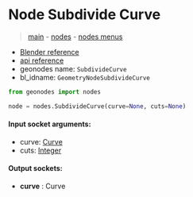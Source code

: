 # Node Subdivide Curve

> [main](../structure.md) - [nodes](nodes.md) - [nodes menus](nodes_menus.md)

- [Blender reference](https://docs.blender.org/manual/en/latest/modeling/geometry_nodes/curve/subdivide_curve.html)
- [api reference](https://docs.blender.org/api/current/bpy.types.GeometryNodeSubdivideCurve.html)
- geonodes name: `SubdivideCurve`
- bl_idname: `GeometryNodeSubdivideCurve`

```python
from geonodes import nodes

node = nodes.SubdivideCurve(curve=None, cuts=None)
```

#### Input socket arguments:

- curve: [Curve](Curve.md)
- cuts: [Integer](Integer.md)

#### Output sockets:

- **curve** : Curve

